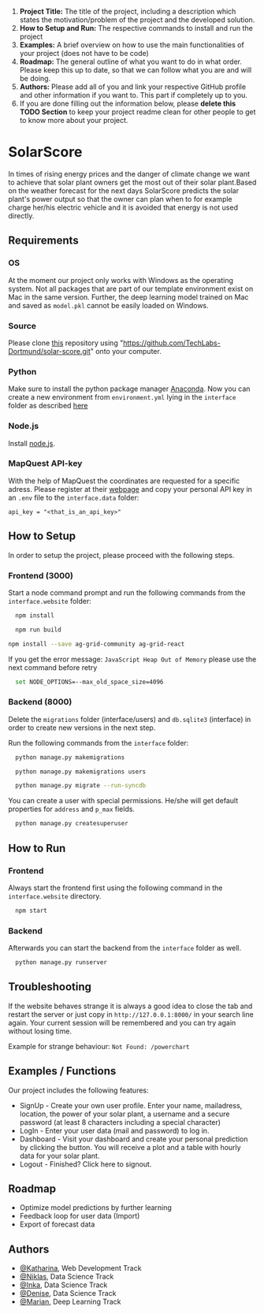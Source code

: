 1. **Project Title:** The title of the project, including a description which states the motivation/problem of the project and the developed solution.
2. **How to Setup and Run:** The respective commands to install and run the project
3. **Examples:** A brief overview on how to use the main functionalities of your project (does not have to be code)
4. **Roadmap:** The general outline of what you want to do in what order. Please keep this up to date, so that we can follow what you are and will be doing.
5. **Authors:** Please add all of you and link your respective GitHub profile and other information if you want to. This part if completely up to you.
6. If you are done filling out the information below, please **delete this TODO Section** to keep your project readme clean for other people to get to know more about your project.

# SolarScore
In times of rising energy prices and the danger of climate change we want to achieve that solar plant owners get the most out of their solar plant.Based on the weather forecast for the next days SolarScore predicts the solar plant's power output so that the owner can plan when to for example charge her/his electric vehicle and it is avoided that energy is not used directly. 

## Requirements

### OS
At the moment our project only works with Windows as the operating system. 
Not all packages that are part of our template environment exist on Mac in the same version.
Further, the deep learning model trained on Mac and saved as `model.pkl` cannot be easily loaded on Windows.

### Source
Please clone [this](https://github.com/TechLabs-Dortmund/solar-score.git) repository using "https://github.com/TechLabs-Dortmund/solar-score.git" onto your computer.

### Python
Make sure to install the python package manager [Anaconda](https://www.anaconda.com/products/distribution).
Now you can create a new environment from `environment.yml` lying in the `interface` folder as described [here](https://github.com/TechLabs-Dortmund/solar-score/wiki/How-to-import-the-Python-packages)

### Node.js
Install [node.js](https://nodejs.org/en/download/).

### MapQuest API-key
With the help of MapQuest the coordinates are requested for a specific adress. 
Please register at their [webpage](https://developer.mapquest.com/user/login/sign-up) and copy your personal API key in an `.env` file to the `interface.data` folder:

```shell
api_key = "<that_is_an_api_key>"
```
## How to Setup
In order to setup the project, please proceed with the following steps.

### Frontend (3000)
Start a node command prompt and run the following commands from the `interface.website` folder:

```bash
  npm install
```

```bash
  npm run build
```

```bash
npm install --save ag-grid-community ag-grid-react
```

If you get the error message: `JavaScript Heap Out of Memory` please use the next command before retry
```bash
  set NODE_OPTIONS=--max_old_space_size=4096
```

### Backend (8000)

Delete the `migrations` folder (interface/users) and `db.sqlite3` (interface) in order to create new versions in the next step.

Run the following commands from the `interface` folder:

```bash
  python manage.py makemigrations
```

```bash
  python manage.py makemigrations users
```

```bash
  python manage.py migrate --run-syncdb
```

You can create a user with special permissions.
He/she will get default properties for `address` and `p_max` fields.
```bash
  python manage.py createsuperuser
```

## How to Run

### Frontend
Always start the frontend first using the following command in the `interface.website` directory.
```bash
  npm start
```

### Backend
Afterwards you can start the backend from the `interface` folder as well.
```bash
  python manage.py runserver
```
 
## Troubleshooting
If the website behaves strange it is always a good idea to close the tab and restart the server or just copy in `http://127.0.0.1:8000/` in your search line again.
Your current session will be remembered and you can try again without losing time.

Example for strange behaviour: `Not Found: /powerchart`

## Examples / Functions
Our project includes the following features: 
- SignUp - Create your own user profile. Enter your name, mailadress, location, the power of your solar plant, a username and a secure password (at least 8 characters including a special character)
- LogIn - Enter your user data (mail and password) to log in.
- Dashboard - Visit your dashboard and create your personal prediction by clicking the button. You will receive a plot and a table with hourly data for your solar plant.
- Logout - Finished? Click here to signout. 
 
## Roadmap
- Optimize model predictions by further learning
- Feedback loop for user data (Import)
- Export of forecast data

  
## Authors

- [@Katharina](https://github.com/KatWeid), Web Development Track
- [@Niklas](https://github.com/WeitzelN), Data Science Track
- [@Inka](https://github.com/JuaKaliKubwa), Data Science Track
- [@Denise](https://github.com/DeniseGrunert), Data Science Track
- [@Marian](https://github.com/Kallonaut), Deep Learning Track

